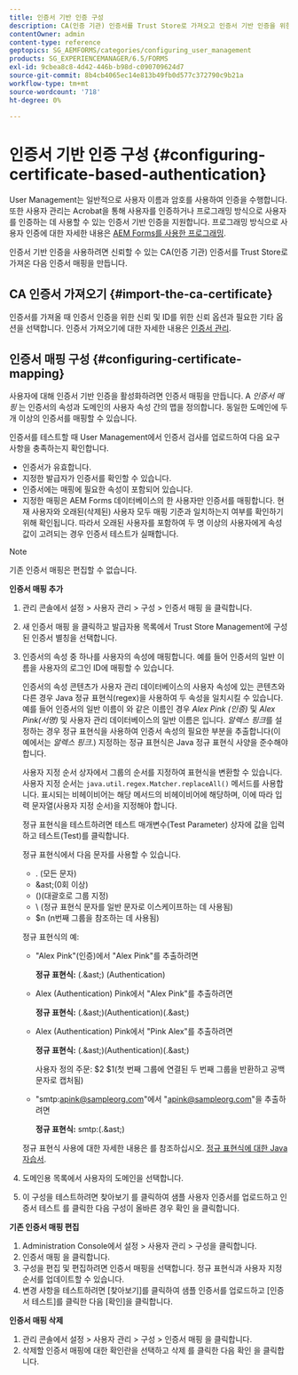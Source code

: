 ```yaml
---
title: 인증서 기반 인증 구성
description: CA(인증 기관) 인증서를 Trust Store로 가져오고 인증서 기반 인증을 위한 인증서 매핑을 만듭니다.
contentOwner: admin
content-type: reference
geptopics: SG_AEMFORMS/categories/configuring_user_management
products: SG_EXPERIENCEMANAGER/6.5/FORMS
exl-id: 9cbea8c8-4d42-446b-b98d-c090709624d7
source-git-commit: 8b4cb4065ec14e813b49fb0d577c372790c9b21a
workflow-type: tm+mt
source-wordcount: '718'
ht-degree: 0%

---
```


# 인증서 기반 인증 구성 {#configuring-certificate-based-authentication}

User Management는 일반적으로 사용자 이름과 암호를 사용하여 인증을 수행합니다. 또한 사용자 관리는 Acrobat을 통해 사용자를 인증하거나 프로그래밍 방식으로 사용자를 인증하는 데 사용할 수 있는 인증서 기반 인증을 지원합니다. 프로그래밍 방식으로 사용자 인증에 대한 자세한 내용은 [AEM Forms를 사용한 프로그래밍](https://www.adobe.com/go/learn_aemforms_programming_63).

인증서 기반 인증을 사용하려면 신뢰할 수 있는 CA(인증 기관) 인증서를 Trust Store로 가져온 다음 인증서 매핑을 만듭니다.

## CA 인증서 가져오기 {#import-the-ca-certificate}

인증서를 가져올 때 인증서 인증을 위한 신뢰 및 ID를 위한 신뢰 옵션과 필요한 기타 옵션을 선택합니다. 인증서 가져오기에 대한 자세한 내용은 [인증서 관리](/help/forms/using/admin-help/certificates.md#managing-certificates).

## 인증서 매핑 구성 {#configuring-certificate-mapping}

사용자에 대해 인증서 기반 인증을 활성화하려면 인증서 매핑을 만듭니다. A *인증서 매핑* 는 인증서의 속성과 도메인의 사용자 속성 간의 맵을 정의합니다. 동일한 도메인에 두 개 이상의 인증서를 매핑할 수 있습니다.

인증서를 테스트할 때 User Management에서 인증서 검사를 업로드하여 다음 요구 사항을 충족하는지 확인합니다.

* 인증서가 유효합니다.
* 지정한 발급자가 인증서를 확인할 수 있습니다.
* 인증서에는 매핑에 필요한 속성이 포함되어 있습니다.
* 지정한 매핑은 AEM Forms 데이터베이스의 한 사용자만 인증서를 매핑합니다. 현재 사용자와 오래된(삭제된) 사용자 모두 매핑 기준과 일치하는지 여부를 확인하기 위해 확인됩니다. 따라서 오래된 사용자를 포함하여 두 명 이상의 사용자에게 속성 값이 고려되는 경우 인증서 테스트가 실패합니다.

>[!NOTE]
>
>기존 인증서 매핑은 편집할 수 없습니다.

**인증서 매핑 추가**

1. 관리 콘솔에서 설정 > 사용자 관리 > 구성 > 인증서 매핑 을 클릭합니다.
1. 새 인증서 매핑 을 클릭하고 발급자용 목록에서 Trust Store Management에 구성된 인증서 별칭을 선택합니다.
1. 인증서의 속성 중 하나를 사용자의 속성에 매핑합니다. 예를 들어 인증서의 일반 이름을 사용자의 로그인 ID에 매핑할 수 있습니다.

   인증서의 속성 콘텐츠가 사용자 관리 데이터베이스의 사용자 속성에 있는 콘텐츠와 다른 경우 Java 정규 표현식(regex)을 사용하여 두 속성을 일치시킬 수 있습니다. 예를 들어 인증서의 일반 이름이 와 같은 이름인 경우 *Alex Pink (인증)* 및 *Alex Pink(서명)* 및 사용자 관리 데이터베이스의 일반 이름은 입니다. *알렉스 핑크*&#x200B;를 설정하는 경우 정규 표현식을 사용하여 인증서 속성의 필요한 부분을 추출합니다(이 예에서는 *알렉스 핑크*.) 지정하는 정규 표현식은 Java 정규 표현식 사양을 준수해야 합니다.

   사용자 지정 순서 상자에서 그룹의 순서를 지정하여 표현식을 변환할 수 있습니다. 사용자 지정 순서는 `java.util.regex.Matcher.replaceAll()` 메서드를 사용합니다. 표시되는 비헤이비어는 해당 메서드의 비헤이비어에 해당하며, 이에 따라 입력 문자열(사용자 지정 순서)을 지정해야 합니다.

   정규 표현식을 테스트하려면 테스트 매개변수(Test Parameter) 상자에 값을 입력하고 테스트(Test)를 클릭합니다.

   정규 표현식에서 다음 문자를 사용할 수 있습니다.

   * . (모든 문자)
   * &amp;ast;(0회 이상)
   * ()(대괄호로 그룹 지정)
   * \ (정규 표현식 문자를 일반 문자로 이스케이프하는 데 사용됨)
   * $n (n번째 그룹을 참조하는 데 사용됨)

   정규 표현식의 예:

   * &quot;Alex Pink&quot;(인증)에서 &quot;Alex Pink&quot;를 추출하려면

     **정규 표현식:** (.&amp;ast;) \(Authentication\)

   * Alex (Authentication) Pink에서 &quot;Alex Pink&quot;를 추출하려면

     **정규 표현식:** (.&amp;ast;)\(Authentication\)(.&amp;ast;)

   * Alex (Authentication) Pink에서 &quot;Pink Alex&quot;를 추출하려면

     **정규 표현식:** (.&amp;ast;)\(Authentication\)(.&amp;ast;)

     사용자 정의 주문: $2 $1(첫 번째 그룹에 연결된 두 번째 그룹을 반환하고 공백 문자로 캡처됨)

   * &quot;smtp:apink@sampleorg.com&quot;에서 &quot;apink@sampleorg.com&quot;을 추출하려면

     **정규 표현식:** smtp:(.&amp;ast;)

   정규 표현식 사용에 대한 자세한 내용은 를 참조하십시오. [정규 표현식에 대한 Java 자습서](https://java.sun.com/docs/books/tutorial/essential/regex/).

1. 도메인용 목록에서 사용자의 도메인을 선택합니다.
1. 이 구성을 테스트하려면 찾아보기 를 클릭하여 샘플 사용자 인증서를 업로드하고 인증서 테스트 를 클릭한 다음 구성이 올바른 경우 확인 을 클릭합니다.

**기존 인증서 매핑 편집**

1. Administration Console에서 설정 > 사용자 관리 > 구성을 클릭합니다.
1. 인증서 매핑 을 클릭합니다.
1. 구성을 편집 및 편집하려면 인증서 매핑을 선택합니다. 정규 표현식과 사용자 지정 순서를 업데이트할 수 있습니다.
1. 변경 사항을 테스트하려면 [찾아보기]를 클릭하여 샘플 인증서를 업로드하고 [인증서 테스트]를 클릭한 다음 [확인]을 클릭합니다.

**인증서 매핑 삭제**

1. 관리 콘솔에서 설정 > 사용자 관리 > 구성 > 인증서 매핑 을 클릭합니다.
1. 삭제할 인증서 매핑에 대한 확인란을 선택하고 삭제 를 클릭한 다음 확인 을 클릭합니다.
